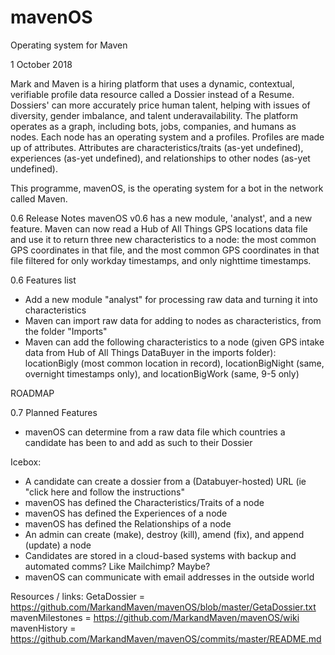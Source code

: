 # mavenOS
Operating system for Maven

1 October 2018

Mark and Maven is a hiring platform that uses a dynamic, contextual, verifiable profile data resource called a Dossier instead of a Resume. Dossiers' can more accurately price human talent, helping with issues of diversity, gender imbalance, and talent underavailability. The platform operates as a graph, including bots, jobs, companies, and humans as nodes. Each node has an operating system and a profiles. Profiles are made up of attributes. Attributes are characteristics/traits (as-yet undefined), experiences (as-yet undefined), and relationships to other nodes (as-yet undefined). 

This programme, mavenOS, is the operating system for a bot in the network called Maven.

0.6 Release Notes
mavenOS v0.6 has a new module, 'analyst', and a new feature. Maven can now read a Hub of All Things GPS locations data file and use it to return three new characteristics to a node: the most common GPS coordinates in that file, and the most common GPS coordinates in that file filtered for only workday timestamps, and only nighttime timestamps. 

0.6 Features list
- Add a new module "analyst" for processing raw data and turning it into characteristics
- Maven can import raw data for adding to nodes as characteristics, from the folder "Imports"
- Maven can add the following characteristics to a node (given GPS intake data from Hub of All Things DataBuyer in the imports folder): locationBigly (most common location in record), locationBigNight (same, overnight timestamps only), and locationBigWork (same, 9-5 only)

ROADMAP 

0.7 Planned Features
- mavenOS can determine from a raw data file which countries a candidate has been to and add as such to their Dossier

Icebox:
- A candidate can create a dossier from a (Databuyer-hosted) URL (ie "click here and follow the instructions"
- mavenOS has defined the Characteristics/Traits of a node
- mavenOS has defined the Experiences of a node
- mavenOS has defined the Relationships of a node
- An admin can create (make), destroy (kill), amend (fix), and append (update) a node
- Candidates are stored in a cloud-based systems with backup and automated comms? Like Mailchimp? Maybe?
- mavenOS can communicate with email addresses in the outside world

Resources / links:
GetaDossier = https://github.com/MarkandMaven/mavenOS/blob/master/GetaDossier.txt
mavenMilestones = https://github.com/MarkandMaven/mavenOS/wiki
mavenHistory = https://github.com/MarkandMaven/mavenOS/commits/master/README.md
